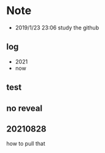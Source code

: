 # Note

- 2019/1/23 23:06 study the github

## log

- 2021
- now

## test

## no reveal

## 20210828

how to pull that


